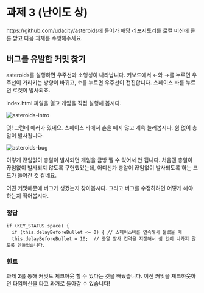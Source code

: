 # 과제 3 (난이도 상)

https://github.com/udacity/asteroids에 들어가 해당 리포지토리를 로컬 머신에 클론 받고 다음 과제를 수행해주세요.

## 버그를 유발한 커밋 찾기

asteroids를 실행하면 우주선과 소행성이 나타납니다. 키보드에서 ←와 →를 누르면 우주선이 가리키는 방향이 바뀌고, ↑를 누르면 우주선이 전진합니다. 스페이스 바를 누르면 로켓이 발사되죠. 

index.html 파일을 열고 게임을 직접 실행해 봅시다.

![asteroids-intro](../resources/asteroids-intro.png)

엇! 그런데 에러가 있네요. 스페이스 바에서 손을 떼지 않고 계속 눌러봅시다. 쉼 없이 총알이 발사됩니다. 

![asteroids-bug](../resources/asteroids-bug.png)

이렇게 끊임없이 총알이 발사되면 게임을 금방 깰 수 있어서 안 됩니다. 처음엔 총알이 끊임없이 발사되지 않도록 구현했었는데, 어디선가 총알이 끊임없이 발사되도록 하는 코드가 들어간 것 같네요.

어떤 커밋때문에 버그가 생겼는지 찾아봅시다. 그리고 버그를 수정하려면 어떻게 해야 하는지 적어봅시다.

### 정답

    if (KEY_STATUS.space) {
      if (this.delayBeforeBullet <= 0) { // 스페이스바를 연속해서 눌렀을 때 
      this.delayBeforeBullet = 10;  // 총알 발사 간격을 지정해서 쉼 없이 나가지 않도록 만들었습니다.
      
      
### 힌트

과제 2를 통해 커밋도 체크아웃 할 수 있다는 것을 배웠습니다. 이전 커밋을 체크하웃하면 타임머신을 타고 과거로 돌아갈 수 있습니다!
